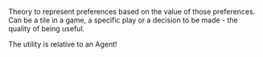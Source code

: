 Theory to represent preferences based on the value of those preferences. Can be a tile in a game, a specific play or a decision to be made - the quality of being useful.

The utility is relative to an Agent!